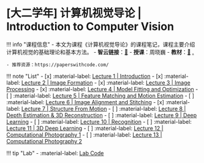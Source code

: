 # [大二学年] 计算机视觉导论 | Introduction to Computer Vision

!!! info "课程信息"
	- 本文为课程《计算机视觉导论》的课程笔记，课程主要介绍计算机视觉的基础理论和基本方法。
	- **智云链接**：[🔗](https://classroom.zju.edu.cn/coursedetail?course_id=30737&tenant_code=112)
	- **授课**：周晓巍
	- **教材**：[📙](https://szeliski.org/Book/) [.](https://www.aliyundrive.com/s/fT6RkyihatM)

    - 推荐资源：https://paperswithcode.com/

!!! note "List"
    - [x] :material-label: [Lecture 1 | Introduction](Lec01.md)
    - [x] :material-label: [Lecture 2 | Image Formation](Lec02.md)
    - [x] :material-label: [Lecture 3 | Image Processing](Lec03.md)
    - [x] :material-label: [Lecture 4 | Model Fitting and Optimization](Lec04.md)
    - [ ] :material-label: [Lecture 5 | Feature Matching and Motion Estimation](Lec05.md)
    - [ ] :material-label: [Lecture 6 | Image Alignment and Stitching](Lec06.md)
    - [x] :material-label: [Lecture 7 | Structure From Motion](Lec07.md)
    - [ ] :material-label: [Lecture 8 | Depth Estimation & 3D Reconstruction](Lec08.md)
    - [ ] :material-label: [Lecture 9 | Deep Learning](Lec09.md)
    - [ ] :material-label: [Lecture 10 | Recognition](Lec10.md)
    - [ ] :material-label: [Lecture 11 | 3D Deep Learning](Lec11.md)
    - [ ] :material-label: [Lecture 12 | Computational Photography 1](Lec12.md)
    - [ ] :material-label: [Lecture 13 | Computational Photography 2](Lec13.md)

!!! tip "Lab"
    - :material-label: [Lab Code](https://github.com/IsshikiHugh/Learning/tree/master/ICV_2022FallWinterTerm)
